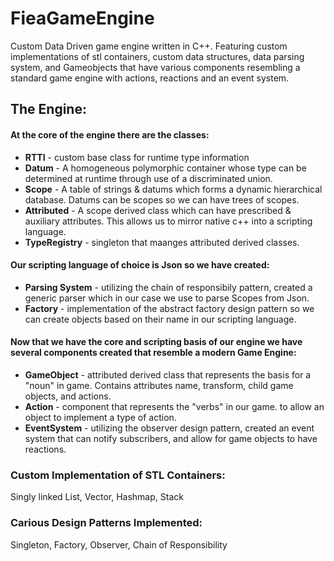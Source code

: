 # FieaGameEngine
Custom Data Driven game engine written in C++. Featuring custom implementations of stl containers, custom data structures, data parsing system, and Gameobjects that have various components resembling a standard game engine with actions, reactions and an event system.

## The Engine:
#### At the core of the engine there are the classes:
  * **RTTI** - custom base class for runtime type information
  * **Datum** - A homogeneous polymorphic container whose type can be determined at runtime through use of a discriminated union.
  * **Scope** - A table of strings & datums which forms a dynamic hierarchical database. Datums can be scopes so we can have trees of scopes.
  * **Attributed** - A scope derived class which can have prescribed & auxiliary attributes. This allows us to mirror native c++ into a scripting language.
  * **TypeRegistry** - singleton that maanges attributed derived classes.
#### Our scripting language of choice is Json so we have created:
  * **Parsing System** - utilizing the chain of responsibily pattern, created a generic parser which in our case we use to parse Scopes from Json.
  * **Factory** - implementation of the abstract factory design pattern so we can create objects based on their name in our scripting language.
#### Now that we have the core and scripting basis of our engine we have several components created that resemble a modern Game Engine:
  * **GameObject** - attributed derived class that represents the basis for a "noun" in game. Contains attributes name, transform, child game objects, and actions.
  * **Action** - component that represents the "verbs" in our game. to allow an object to implement a type of action.
  * **EventSystem** - utilizing the observer design pattern, created an event system that can notify subscribers, and allow for game objects to have reactions.
  

### Custom Implementation of STL Containers:
Singly linked List, Vector, Hashmap, Stack

### Carious Design Patterns Implemented:
Singleton, Factory, Observer, Chain of Responsibility
